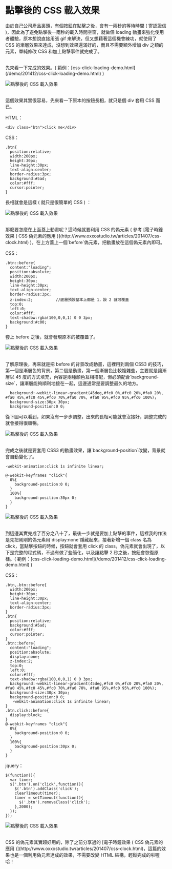 # 點擊後的 CSS 載入效果  

由於自己公司產品裏頭，有個按鈕在點擊之後，會有一兩秒的等待時間 ( 寄認證信 )，因此為了避免點擊後一兩秒的載入時間空窗，就做個 loading 動畫來強化使用者體驗，原本想說直接用張 gif 來解決，但又想藉著這個機會練功，就使用了 CSS 的漸層效果來達成，沒想到效果還滿好的，而且不需要額外增加 div 之類的元素，單純修改 CSS 和加上點擊事件就完成了。

<br/>
先來看一下完成的效果。( 範例：[css-click-loading-demo.html](/demo/201412/css-click-loading-demo.html) )

![點擊後的 CSS 載入效果](/img/articles/201412/20141202_1_06.gif)

<br/>
這個效果其實很容易，先來看一下原本的按鈕長相，就只是個 div 套用 CSS 而已。

HTML：

	<div class="btn">click me</div>

CSS：

	.btn{
	  position:relative;
	  width:200px;
	  height:30px;
	  line-height:30px;
	  text-align:center;
	  border-radius:3px;
	  background:#5ad;
	  color:#fff;
	  cursor:pointer;
	}

長相就會是這樣 ( 就只是很簡單的 CSS ) ：

![點擊後的 CSS 載入效果](/img/articles/201412/20141202_1_02.jpg)

<br/>
那麼要怎麼在上面蓋上動畫呢？這時候就要利用 CSS 的偽元素 ( 參考 [電子時鐘效果 ( CSS 偽元素的應用 )](http://www.oxxostudio.tw/articles/201407/css-clock.html) )，在上方蓋上一個`before`偽元素，把動畫放在這個偽元素內即可。

CSS：

	.btn::before{
	  content:"loading";
	  position:absolute;
	  width:200px;
	  height:30px;
	  line-height:30px;
	  text-align:center;
	  border-radius:3px;
	  z-index:2;          //底層預設基本上都是 1，設 2 就可覆蓋
	  top:0;
	  left:0;
	  color:#fff;
	  text-shadow:rgba(100,0,0,1) 0 0 3px;
	  background:#c00;
	}

套上 before 之後，就會發現原本的被覆蓋了。

![點擊後的 CSS 載入效果](/img/articles/201412/20141202_1_03.jpg)

<br/>
了解原理後，再來就是把 before 的背景改成動畫，這裡用到兩個 CSS3 的技巧，第一個是漸層色的背景，第二個是動畫，第一個漸層色比較複雜些，主要就是讓漸層以 45 度的方式填充，內容是兩種顏色互相搭配，但必須配合`background-size`，讓漸層能夠順利地接在一起，這邊通常是要調整最久的地方。

	  background:-webkit-linear-gradient(45deg,#fc0 0%,#fc0 20%,#fa0 20%, #fa0 45%,#fc0 45%,#fc0 70%,#fa0 70%, #fa0 95%,#fc0 95%,#fc0 100%);
	  background-size:30px 30px;
	  background-position:0 0;

從下圖可以看到，如果沒有一步步調整，出來的長相可能就會沒接好，調整完成的就會接得很順暢。

![點擊後的 CSS 載入效果](/img/articles/201412/20141202_1_04.jpg)

<br/>
完成之後就是要套用 CSS3 的動畫效果，讓`background-position`改變，背景就會自動變化了。

	-webkit-animation:click 1s infinite linear;	

	@-webkit-keyframes "click"{
	  0%{
	    background-position:0 0;
	  }
	  100%{
	    background-position:30px 0;
	  }
	}

![點擊後的 CSS 載入效果](/img/articles/201412/20141202_1_05.gif)

<br/>
到這邊其實完成了百分之八十了，最後一步就是要加上點擊的事件，這裡我的作法是先把剛剛的偽元素用`display:none`隱藏起來，接著新增一個 class 名為 click，當點擊按鈕的時候，按鈕就會套用 click 的 class，偽元素就會出現了，以下是完整的程式碼，不過有做了些簡化，以及讓點擊 2 秒之後，按鈕會恢復原樣。( 範例：[css-click-loading-demo.html](/demo/201412/css-click-loading-demo.html) )

CSS：

	.btn,.btn::before{
	  width:200px;
	  height:30px;
	  line-height:30px;
	  text-align:center;
	  border-radius:3px;
	}
	.btn{
	  position:relative;
	  background:#5ad;
	  color:#fff;
	  cursor:pointer;
	}
	.btn::before{
	  content:"loading";
	  position:absolute;
	  display:none;
	  z-index:2;
	  top:0;
	  left:0;
	  color:#fff;
	  text-shadow:rgba(100,0,0,1) 0 0 3px;
	  background:-webkit-linear-gradient(45deg,#fc0 0%,#fc0 20%,#fa0 20%, #fa0 45%,#fc0 45%,#fc0 70%,#fa0 70%, #fa0 95%,#fc0 95%,#fc0 100%);
	  background-size:30px 30px;
	  background-position:0 0;
	   -webkit-animation:click 1s infinite linear;
	}
	.btn.click::before{
	  display:block;
	}
	@-webkit-keyframes "click"{
	  0%{
	    background-position:0 0;
	  }
	  100%{
	    background-position:30px 0;
	  }
	}

jquery：

	$(function(){
	  var timer;
	  $('.btn').on('click',function(){
	    $('.btn').addClass('click');
	    clearTimeout(timer);
	    timer = setTimeout(function(){
	      $('.btn').removeClass('click');
	    },2000);
	  });
	});

![點擊後的 CSS 載入效果](/img/articles/201412/20141202_1_06.gif)

<br/>
CSS 的偽元素其實超好用的，除了之前分享過的 [電子時鐘效果 ( CSS 偽元素的應用 )](http://www.oxxostudio.tw/articles/201407/css-clock.html)，這篇的效果也是一個利用偽元素達成的效果，不需要改變 HTML 結構，輕鬆完成的啦喔哈！

